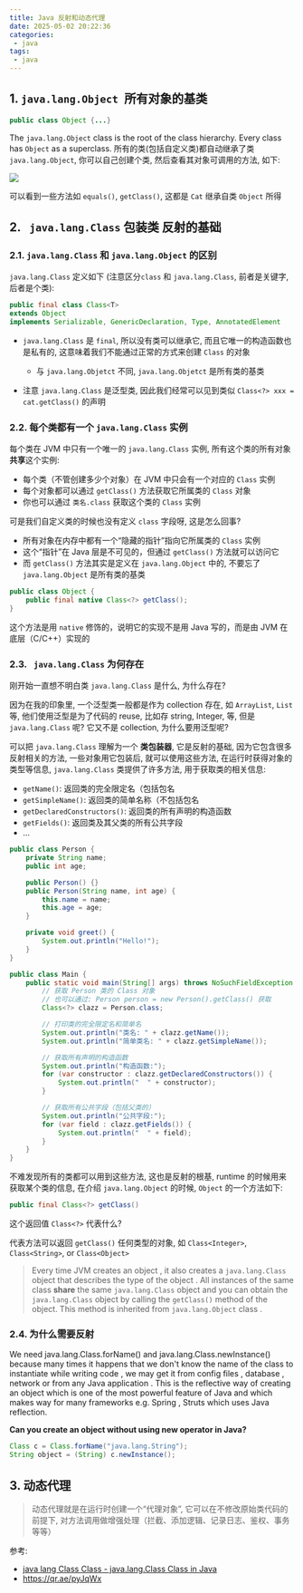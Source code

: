 ```yaml
---
title: Java 反射和动态代理
date: 2025-05-02 20:22:36
categories:
 - java
tags:
 - java
---
```


## 1. `java.lang.Object `所有对象的基类

```java
public class Object {...}
```

The `java.lang.Object` class is the root of the class hierarchy. Every class has `Object` as a superclass. 所有的类(包括自定义类)都自动继承了类 `java.lang.Object`, 你可以自己创建个类, 然后查看其对象可调用的方法, 如下:

![](https://pub-2a6758f3b2d64ef5bb71ba1601101d35.r2.dev/blogs/2025/05/79ab1d70411bdb3d60fd348c631f6b03.png)

可以看到一些方法如 `equals()`, `getClass()`, 这都是 `Cat` 继承自类 `Object` 所得

## 2. ` java.lang.Class` 包装类 反射的基础

### 2.1. `java.lang.Class` 和 `java.lang.Object` 的区别 

 `java.lang.Class` 定义如下 (注意区分`class` 和  `java.lang.Class`, 前者是关键字, 后者是个类):

```java
public final class Class<T>
extends Object
implements Serializable, GenericDeclaration, Type, AnnotatedElement
```

- `java.lang.Class` 是 `final`, 所以没有类可以继承它, 而且它唯一的构造函数也是私有的, 这意味着我们不能通过正常的方式来创建 `Class` 的对象
  - 与 `java.lang.Objetct` 不同, `java.lang.Objetct` 是所有类的基类

- 注意 `java.lang.Class`  是泛型类, 因此我们经常可以见到类似 `Class<?> xxx = cat.getClass()`  的声明

### 2.2. 每个类都有一个 `java.lang.Class` 实例

每个类在 JVM 中只有一个唯一的 `java.lang.Class` 实例, 所有这个类的所有对象**共享**这个实例:

- 每个类（不管创建多少个对象）在 JVM 中只会有一个对应的 `Class` 实例
- 每个对象都可以通过 `getClass()` 方法获取它所属类的 `Class` 对象
- 你也可以通过 `类名.class` 获取这个类的 `Class` 实例

可是我们自定义类的时候也没有定义 `class` 字段呀, 这是怎么回事?

- 所有对象在内存中都有一个“隐藏的指针”指向它所属类的 `Class` 实例
- 这个“指针”在 Java 层是不可见的，但通过 `getClass()` 方法就可以访问它
- 而 `getClass()` 方法其实是定义在 `java.lang.Object` 中的, 不要忘了  `java.lang.Object` 是所有类的基类

```java
public class Object {
    public final native Class<?> getClass();
}
```

这个方法是用 `native` 修饰的，说明它的实现不是用 Java 写的，而是由 JVM 在底层（C/C++）实现的

### 2.3. ` java.lang.Class` 为何存在

刚开始一直想不明白类 `java.lang.Class` 是什么, 为什么存在?

因为在我的印象里, 一个泛型类一般都是作为 collection 存在, 如 `ArrayList`, `List` 等, 他们使用泛型是为了代码的 reuse, 比如存 string, Integer, 等, 但是 `java.lang.Class` 呢? 它又不是 collection, 为什么要用泛型呢? 

可以把 `java.lang.Class` 理解为一个 **类包装器**, 它是反射的基础, 因为它包含很多反射相关的方法, 一些对象用它包装后, 就可以使用这些方法, 在运行时获得对象的类型等信息, `java.lang.Class` 类提供了许多方法, 用于获取类的相关信息:

- `getName()`: 返回类的完全限定名（包括包名
- `getSimpleName()`: 返回类的简单名称（不包括包名
- `getDeclaredConstructors()`: 返回类的所有声明的构造函数
- `getFields()`: 返回类及其父类的所有公共字段
- ...

```java
public class Person {
    private String name;
    public int age;

    public Person() {}
    public Person(String name, int age) {
        this.name = name;
        this.age = age;
    }

    private void greet() {
        System.out.println("Hello!");
    }
}

public class Main {
    public static void main(String[] args) throws NoSuchFieldException {
        // 获取 Person 类的 Class 对象
        // 也可以通过: Person person = new Person().getClass() 获取
        Class<?> clazz = Person.class;

        // 打印类的完全限定名和简单名
        System.out.println("类名: " + clazz.getName());
        System.out.println("简单类名: " + clazz.getSimpleName());

        // 获取所有声明的构造函数
        System.out.println("构造函数:");
        for (var constructor : clazz.getDeclaredConstructors()) {
            System.out.println("  " + constructor);
        }

        // 获取所有公共字段（包括父类的）
        System.out.println("公共字段:");
        for (var field : clazz.getFields()) {
            System.out.println("  " + field);
        }
    }
}
```

不难发现所有的类都可以用到这些方法, 这也是反射的根基, runtime 的时候用来获取某个类的信息, 在介绍 `java.lang.Object` 的时候, `Object` 的一个方法如下:

```java
public final Class<?> getClass()
```

这个返回值 `Class<?>` 代表什么? 

代表方法可以返回 `getClass()` 任何类型的对象, 如 `Class<Integer>`, `Class<String>`, or `Class<Object>`

> Every time JVM creates an object , it also creates a `java.lang.Class` object that describes the type of the object . All instances of the same class **share** the same  `java.lang.Class`  object and you can obtain the  `java.lang.Class`  object by calling the `getClass()` method of the object. This method is inherited from `java.lang.Object` class . 

### 2.4. 为什么需要反射

We need java.lang.Class.forName() and java.lang.Class.newInstance() because many times it happens that we don't know the name of the class to instantiate while writing code , we may get it from config files , database , network or from any Java application . This is the reflective way of creating an object which is one of the most powerful feature of Java and which makes way for many frameworks e.g. Spring , Struts which uses Java reflection.

**Can you create an object without using new operator in Java?**

```java
Class c = Class.forName("java.lang.String");
String object = (String) c.newInstance();
```

## 3. 动态代理





> 动态代理就是在运行时创建一个“代理对象”, 它可以在不修改原始类代码的前提下, 对方法调用做增强处理（拦截、添加逻辑、记录日志、鉴权、事务等等）

参考: 

- [java lang Class Class - java.lang.Class Class in Java](https://www.hudatutorials.com/java/lang/class)
- https://qr.ae/pyJqWx
